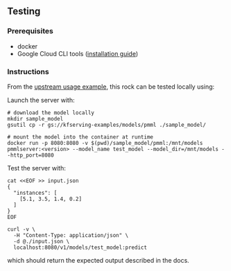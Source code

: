 ## Testing

### Prerequisites

* docker
* Google Cloud CLI tools ([installation guide](https://cloud.google.com/sdk/docs/install))

### Instructions

From the [upstream usage example](https://kserve.github.io/website/master/modelserving/v1beta1/pmml/), this rock can be tested locally using:

Launch the server with:
```
# download the model locally
mkdir sample_model
gsutil cp -r gs://kfserving-examples/models/pmml ./sample_model/

# mount the model into the container at runtime
docker run -p 8080:8080 -v $(pwd)/sample_model/pmml:/mnt/models pmmlserver:<version> --model_name test_model --model_dir=/mnt/models --http_port=8080

```

Test the server with:
```
cat <<EOF >> input.json
{
  "instances": [
    [5.1, 3.5, 1.4, 0.2]
  ]
}
EOF

curl -v \
  -H "Content-Type: application/json" \
  -d @./input.json \
  localhost:8080/v1/models/test_model:predict
```

which should return the expected output described in the docs.  
